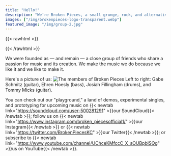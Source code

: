 ```yaml
---
title: "Hello!"
description: "We’re Broken Pieces, a small grunge, rock, and alternative band from the Kansas City area. We are open to playing live."
images: ["/img/brokenpieces-logo-transparent.webp"]
featured_image: "/img/group-2.jpg"
---
```


{{< rawhtml >}}
<!--This theme automatically puts the page title and description at the top of the page, so we start at the second paragraph and don't add the "Hello!"-->
{{< /rawhtml >}}

We were founded as — and remain — a close group of friends who share a passion for music and its creation. We make the music we do because we like it and we like to make it.

Here's a picture of us:
![The members of Broken Pieces](/img/group-1.jpg)
Left to right: Gabe Schmitz (guitar), Ehren Hoesly (bass), Josiah Fillingham (drums), and Tommy Micks (guitar).

You can check out our "playground," a land of demos, experimental singles, and prototyping for upcoming music on {{< newtab link="https://soundcloud.com/user-500281291" >}}our SoundCloud{{< /newtab >}}; follow us on {{< newtab link="https://www.instagram.com/broken_piecesofficial1/" >}}our Instagram{{< /newtab >}} or {{< newtab link="https://twitter.com/BrokenPiecesKC" >}}our Twitter{{< /newtab >}}; or subscribe to {{< newtab link="https://www.youtube.com/channel/UChceKMfccC_X_sOUBpblSQg" >}}us on YouTube{{< /newtab >}}.
